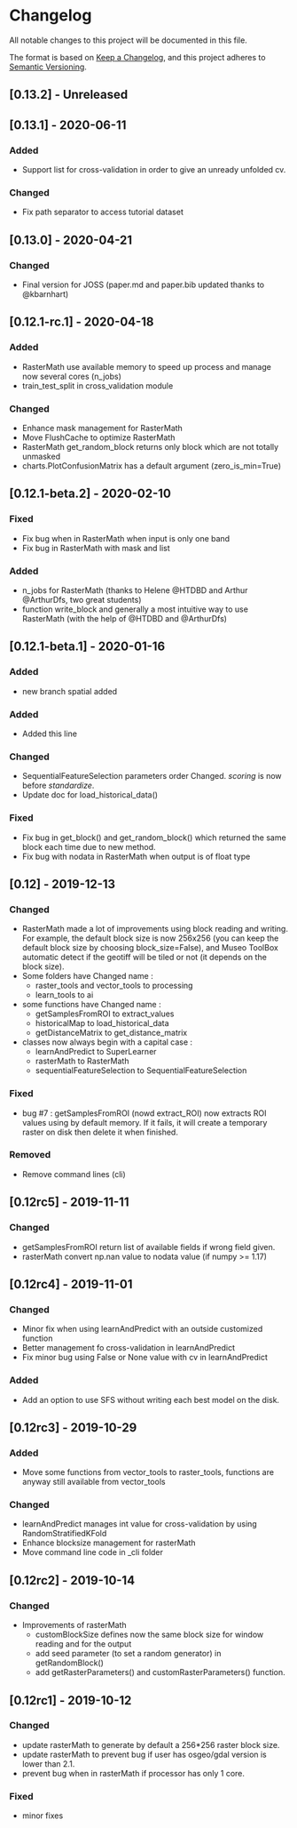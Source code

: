 # Changelog

All notable changes to this project will be documented in this file.

The format is based on [Keep a Changelog](https://keepachangelog.com/en/1.0.0/),
and this project adheres to [Semantic Versioning](https://semver.org/spec/v2.0.0.html).

## [0.13.2] - Unreleased

## [0.13.1] - 2020-06-11

### Added

- Support list for cross-validation in order to give an unready unfolded cv.

### Changed

- Fix path separator to access tutorial dataset

## [0.13.0] - 2020-04-21

### Changed

- Final version for JOSS (paper.md and paper.bib updated thanks to @kbarnhart)

## [0.12.1-rc.1] - 2020-04-18

### Added

- RasterMath use available memory to speed up process and manage now several cores (n_jobs)
- train_test_split in cross_validation module

### Changed

- Enhance mask management for RasterMath
- Move FlushCache to optimize RasterMath
- RasterMath get_random_block returns only block which are not totally unmasked
- charts.PlotConfusionMatrix has a default argument (zero_is_min=True)

## [0.12.1-beta.2] - 2020-02-10

### Fixed

- Fix bug when in RasterMath when input is only one band
- Fix bug in RasterMath with mask and list

### Added

- n_jobs for RasterMath (thanks to Helene @HTDBD and Arthur @ArthurDfs, two great students)
- function write_block and generally a most intuitive way to use RasterMath (with the help of @HTDBD and @ArthurDfs)

## [0.12.1-beta.1] - 2020-01-16

### Added
- new branch spatial added

### Added

- Added this line

### Changed

- SequentialFeatureSelection parameters order Changed. *scoring* is now before *standardize*.
- Update doc for load_historical_data()

### Fixed

- Fix bug in get_block() and get_random_block() which returned the same block each time due to new method.
- Fix bug with nodata in RasterMath when output is of float type

## [0.12] - 2019-12-13

### Changed

- RasterMath made a lot of improvements using block reading and writing. For example, the default block size is now 256x256 (you can keep the default block size by choosing block_size=False), and Museo ToolBox automatic detect if the geotiff will be tiled or not (it depends on the block size).
- Some folders have Changed name :
	- raster_tools and vector_tools to processing
	- learn_tools to ai
- some functions have Changed name :
	- getSamplesFromROI to extract_values
	- historicalMap to load_historical_data
	- getDistanceMatrix to get_distance_matrix
- classes now always begin with a capital case :
    - learnAndPredict to SuperLearner
    - rasterMath to RasterMath
    - sequentialFeatureSelection to SequentialFeatureSelection

### Fixed

- bug #7 : getSamplesFromROI (nowd extract_ROI) now extracts ROI values using by default memory. If it fails, it will create a temporary raster on disk then delete it when finished.

### Removed

- Remove command lines (cli)

## [0.12rc5] - 2019-11-11

### Changed

- getSamplesFromROI return list of available fields if wrong field given.
- rasterMath convert np.nan value to nodata value (if numpy >= 1.17)

## [0.12rc4] - 2019-11-01

### Changed

- Minor fix when using learnAndPredict with an outside customized function
- Better management fo cross-validation in learnAndPredict
- Fix minor bug using False or None value with cv in learnAndPredict

### Added

- Add an option to use SFS without writing each best model on the disk.

## [0.12rc3] - 2019-10-29

### Added

- Move some functions from vector_tools to raster_tools, functions are anyway still available from vector_tools

### Changed

- learnAndPredict manages int value for cross-validation by using RandomStratifiedKFold
- Enhance blocksize management for rasterMath
- Move command line code in _cli folder

## [0.12rc2] - 2019-10-14

### Changed

- Improvements of rasterMath
	- customBlockSize defines now the same block size for window reading and for the output
	- add seed parameter (to set a random generator) in getRandomBlock()
	- add getRasterParameters() and customRasterParameters() function.

## [0.12rc1] - 2019-10-12

### Changed

- update rasterMath to generate by default a 256*256 raster block size.
- update rasterMath to prevent bug if user has osgeo/gdal version is lower than 2.1.
- prevent bug when in rasterMath if processor has only 1 core.

### Fixed
- minor fixes
